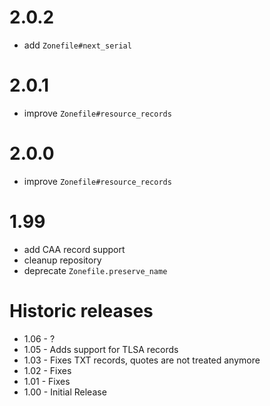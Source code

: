 # 2.0.2

- add `Zonefile#next_serial`

# 2.0.1

- improve `Zonefile#resource_records`

# 2.0.0

- improve `Zonefile#resource_records`

# 1.99

- add CAA record support
- cleanup repository
- deprecate `Zonefile.preserve_name`

# Historic releases

- 1.06 - ?
- 1.05 - Adds support for TLSA records
- 1.03 - Fixes TXT records, quotes are not treated anymore
- 1.02 - Fixes
- 1.01 - Fixes
- 1.00 - Initial Release
